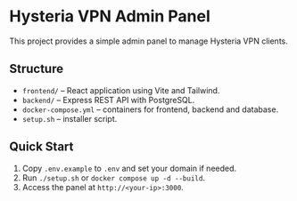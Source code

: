 # Hysteria VPN Admin Panel

This project provides a simple admin panel to manage Hysteria VPN clients.

## Structure
- `frontend/` – React application using Vite and Tailwind.
- `backend/` – Express REST API with PostgreSQL.
- `docker-compose.yml` – containers for frontend, backend and database.
- `setup.sh` – installer script.

## Quick Start
1. Copy `.env.example` to `.env` and set your domain if needed.
2. Run `./setup.sh` or `docker compose up -d --build`.
3. Access the panel at `http://<your-ip>:3000`.
